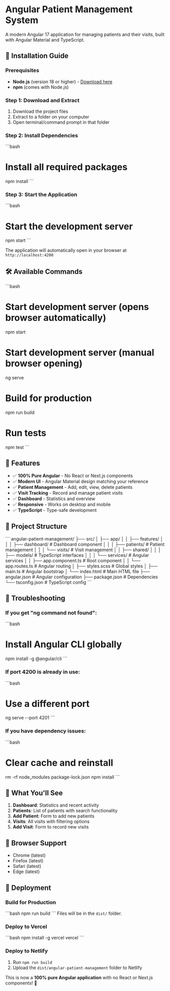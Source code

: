 # Angular Patient Management System

A modern Angular 17 application for managing patients and their visits, built with Angular Material and TypeScript.

## 🚀 Installation Guide

### Prerequisites
- **Node.js** (version 18 or higher) - [Download here](https://nodejs.org/)
- **npm** (comes with Node.js)

### Step 1: Download and Extract
1. Download the project files
2. Extract to a folder on your computer
3. Open terminal/command prompt in that folder

### Step 2: Install Dependencies
\`\`\`bash
# Install all required packages
npm install
\`\`\`

### Step 3: Start the Application
\`\`\`bash
# Start the development server
npm start
\`\`\`

The application will automatically open in your browser at `http://localhost:4200`

## 🛠️ Available Commands

\`\`\`bash
# Start development server (opens browser automatically)
npm start

# Start development server (manual browser opening)
ng serve

# Build for production
npm run build

# Run tests
npm test
\`\`\`

## 🌟 Features

- ✅ **100% Pure Angular** - No React or Next.js components
- ✅ **Modern UI** - Angular Material design matching your reference
- ✅ **Patient Management** - Add, edit, view, delete patients
- ✅ **Visit Tracking** - Record and manage patient visits
- ✅ **Dashboard** - Statistics and overview
- ✅ **Responsive** - Works on desktop and mobile
- ✅ **TypeScript** - Type-safe development

## 📁 Project Structure

\`\`\`
angular-patient-management/
├── src/
│   ├── app/
│   │   ├── features/
│   │   │   ├── dashboard/           # Dashboard component
│   │   │   ├── patients/            # Patient management
│   │   │   └── visits/              # Visit management
│   │   ├── shared/
│   │   │   ├── models/              # TypeScript interfaces
│   │   │   └── services/            # Angular services
│   │   ├── app.component.ts         # Root component
│   │   └── app.routes.ts            # Angular routing
│   ├── styles.scss                  # Global styles
│   ├── main.ts                      # Angular bootstrap
│   └── index.html                   # Main HTML file
├── angular.json                     # Angular configuration
├── package.json                     # Dependencies
└── tsconfig.json                    # TypeScript config
\`\`\`

## 🔧 Troubleshooting

### If you get "ng command not found":
\`\`\`bash
# Install Angular CLI globally
npm install -g @angular/cli
\`\`\`

### If port 4200 is already in use:
\`\`\`bash
# Use a different port
ng serve --port 4201
\`\`\`

### If you have dependency issues:
\`\`\`bash
# Clear cache and reinstall
rm -rf node_modules package-lock.json
npm install
\`\`\`

## 🎯 What You'll See

1. **Dashboard**: Statistics and recent activity
2. **Patients**: List of patients with search functionality
3. **Add Patient**: Form to add new patients
4. **Visits**: All visits with filtering options
5. **Add Visit**: Form to record new visits

## 📱 Browser Support

- Chrome (latest)
- Firefox (latest)
- Safari (latest)
- Edge (latest)

## 🚀 Deployment

### Build for Production
\`\`\`bash
npm run build
\`\`\`
Files will be in the `dist/` folder.

### Deploy to Vercel
\`\`\`bash
npm install -g vercel
vercel
\`\`\`

### Deploy to Netlify
1. Run `npm run build`
2. Upload the `dist/angular-patient-management` folder to Netlify

This is now a **100% pure Angular application** with no React or Next.js components! 🎉
